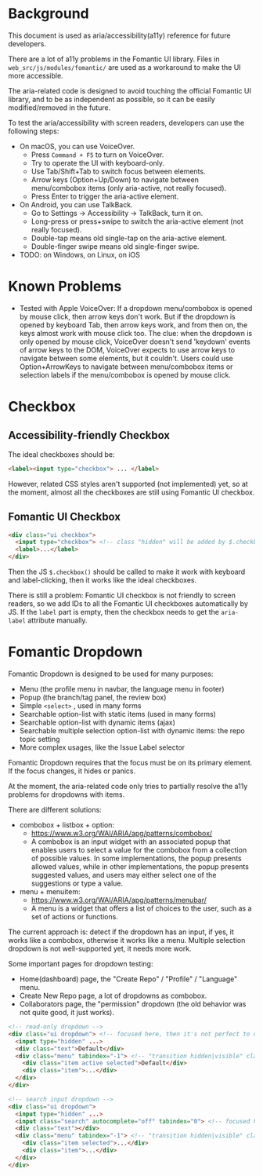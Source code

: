 # Background

This document is used as aria/accessibility(a11y) reference for future developers.

There are a lot of a11y problems in the Fomantic UI library. Files in 
`web_src/js/modules/fomantic/` are used as a workaround to make the UI more accessible.

The aria-related code is designed to avoid touching the official Fomantic UI library,
and to be as independent as possible, so it can be easily modified/removed in the future.

To test the aria/accessibility with screen readers, developers can use the following steps:

* On macOS, you can use VoiceOver.
  * Press `Command + F5` to turn on VoiceOver.
  * Try to operate the UI with keyboard-only.
  * Use Tab/Shift+Tab to switch focus between elements.
  * Arrow keys (Option+Up/Down) to navigate between menu/combobox items (only aria-active, not really focused).
  * Press Enter to trigger the aria-active element.
* On Android, you can use TalkBack.
  * Go to Settings -> Accessibility -> TalkBack, turn it on.
  * Long-press or press+swipe to switch the aria-active element (not really focused).
  * Double-tap means old single-tap on the aria-active element.
  * Double-finger swipe means old single-finger swipe.
* TODO: on Windows, on Linux, on iOS

# Known Problems

* Tested with Apple VoiceOver: If a dropdown menu/combobox is opened by mouse click, then arrow keys don't work.
  But if the dropdown is opened by keyboard Tab, then arrow keys work, and from then on, the keys almost work with mouse click too.
  The clue: when the dropdown is only opened by mouse click, VoiceOver doesn't send 'keydown' events of arrow keys to the DOM,
  VoiceOver expects to use arrow keys to navigate between some elements, but it couldn't.
  Users could use Option+ArrowKeys to navigate between menu/combobox items or selection labels if the menu/combobox is opened by mouse click.

# Checkbox

## Accessibility-friendly Checkbox

The ideal checkboxes should be:

```html
<label><input type="checkbox"> ... </label>
```

However, related CSS styles aren't supported (not implemented) yet, so at the moment,
almost all the checkboxes are still using Fomantic UI checkbox.

## Fomantic UI Checkbox

```html
<div class="ui checkbox">
  <input type="checkbox"> <!-- class "hidden" will be added by $.checkbox() -->
  <label>...</label>
</div>
```

Then the JS `$.checkbox()` should be called to make it work with keyboard and label-clicking,
then it works like the ideal checkboxes.

There is still a problem: Fomantic UI checkbox is not friendly to screen readers,
so we add IDs to all the Fomantic UI checkboxes automatically by JS.
If the `label` part is empty, then the checkbox needs to get the `aria-label` attribute manually.

# Fomantic Dropdown

Fomantic Dropdown is designed to be used for many purposes:

* Menu (the profile menu in navbar, the language menu in footer)
* Popup (the branch/tag panel, the review box)
* Simple `<select>` , used in many forms
* Searchable option-list with static items (used in many forms)
* Searchable option-list with dynamic items (ajax)
* Searchable multiple selection option-list with dynamic items: the repo topic setting
* More complex usages, like the Issue Label selector

Fomantic Dropdown requires that the focus must be on its primary element.
If the focus changes, it hides or panics.

At the moment, the aria-related code only tries to partially resolve the a11y problems for dropdowns with items.

There are different solutions:

* combobox + listbox + option:
  * https://www.w3.org/WAI/ARIA/apg/patterns/combobox/
  * A combobox is an input widget with an associated popup that enables users to select a value for the combobox from
    a collection of possible values. In some implementations, the popup presents allowed values, while in other implementations,
    the popup presents suggested values, and users may either select one of the suggestions or type a value.
* menu + menuitem:
  * https://www.w3.org/WAI/ARIA/apg/patterns/menubar/
  * A menu is a widget that offers a list of choices to the user, such as a set of actions or functions.

The current approach is: detect if the dropdown has an input,
if yes, it works like a combobox, otherwise it works like a menu.
Multiple selection dropdown is not well-supported yet, it needs more work.

Some important pages for dropdown testing:

* Home(dashboard) page, the "Create Repo" / "Profile" / "Language" menu.
* Create New Repo page, a lot of dropdowns as combobox.
* Collaborators page, the "permission" dropdown (the old behavior was not quite good, it just works).

```html
<!-- read-only dropdown -->
<div class="ui dropdown"> <!-- focused here, then it's not perfect to use aria-activedescendant to point to the menu item -->
  <input type="hidden" ...>
  <div class="text">Default</div>
  <div class="menu" tabindex="-1"> <!-- "transition hidden|visible" classes will be added by $.dropdown() and when the dropdown is working -->
    <div class="item active selected">Default</div>
    <div class="item">...</div>
  </div>
</div>

<!-- search input dropdown -->
<div class="ui dropdown">
  <input type="hidden" ...>
  <input class="search" autocomplete="off" tabindex="0"> <!-- focused here -->
  <div class="text"></div>
  <div class="menu" tabindex="-1"> <!-- "transition hidden|visible" classes will be added by $.dropdown() and when the dropdown is working -->
    <div class="item selected">...</div>
    <div class="item">...</div>
  </div>
</div>
```
